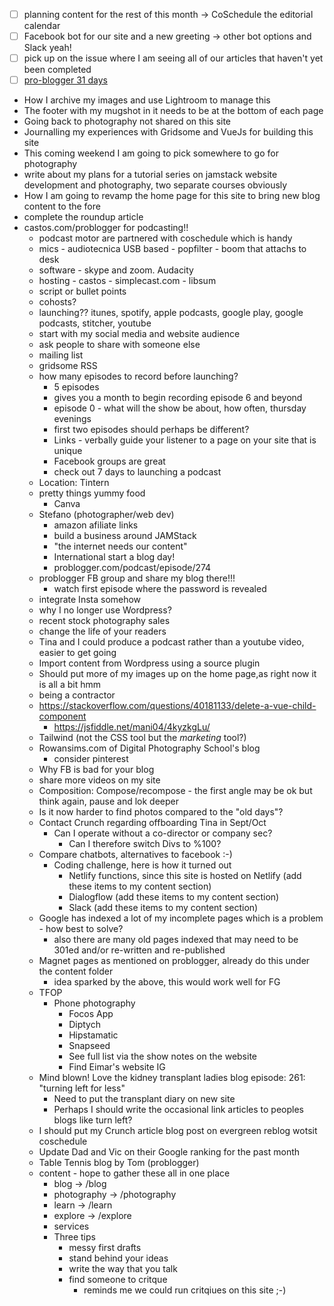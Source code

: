 - [ ] planning content for the rest of this month -> CoSchedule the editorial calendar
- [ ] Facebook bot for our site and a new greeting -> other bot options and Slack yeah!
- [ ] pick up on the issue where I am seeing all of our articles that haven't yet been completed
- [ ] [pro-blogger 31 days](build-a-better-blog-in-31days)

* How I archive my images and use Lightroom to manage this
* The footer with my mugshot in it needs to be at the bottom of each page
* Going back to photography not shared on this site
* Journalling my experiences with Gridsome and VueJs for building this site
* This coming weekend I am going to pick somewhere to go for photography
* write about my plans for a tutorial series on jamstack website development and photography, two separate courses obviously
* How I am going to revamp the home page for this site to bring new blog content to the fore
* complete the roundup article
* castos.com/problogger for podcasting!!
  * podcast motor are partnered with coschedule which is handy
  * mics - audiotecnica USB based - popfilter - boom that attachs to desk 
  * software - skype and zoom. Audacity
  * hosting - castos - simplecast.com - libsum
  * script or bullet points
  * cohosts?
  * launching?? itunes, spotify, apple podcasts, google play, google podcasts, stitcher, youtube
  * start with my social media and website audience
  * ask people to share with someone else
  * mailing list 
  * gridsome RSS
  * how many episodes to record before launching?
    * 5 episodes
    * gives you a month to begin recording episode 6 and beyond
    * episode 0 - what will the show be about, how often, thursday evenings
    * first two episodes should perhaps be different?
    * Links - verbally guide your listener to a page on your site that is unique
    * Facebook groups are great
    * check out 7 days to launching a podcast
  * Location: Tintern
  * pretty things yummy food
    * Canva
  * Stefano (photographer/web dev)
    * amazon afiliate links
    * build a business around JAMStack
    * "the internet needs our content"
    * International start a blog day!
    * problogger.com/podcast/episode/274
  * problogger FB group and share my blog there!!!
    * watch first episode where the password is revealed
  * integrate Insta somehow
  * why I no longer use Wordpress?
  * recent stock photography sales
  * change the life of your readers
  * Tina and I could produce a podcast rather than a youtube video, easier to get going 
  * Import content from Wordpress using a source plugin
  * Should put more of my images up on the home page,as right now it is all a bit hmm
  * being a contractor
  * https://stackoverflow.com/questions/40181133/delete-a-vue-child-component
    * https://jsfiddle.net/mani04/4kyzkgLu/
  * Tailwind (not the CSS tool but the _marketing_ tool?)
  * Rowansims.com of Digital Photography School's blog
    * consider pinterest
  * Why FB is bad for your blog
  * share more videos on my site
  * Composition: Compose/recompose - the first angle may be ok but think again, pause and lok deeper
  * Is it now harder to find photos compared to the "old days"?
  * Contact Crunch regarding offboarding Tina in Sept/Oct
    * Can I operate without a co-director or company sec?
      * Can I therefore switch Divs to %100?
  * Compare chatbots, alternatives to facebook :-)
    * Coding challenge, here is how it turned out
      * Netlify functions, since this site is hosted on Netlify (add these items to my content section)
      * Dialogflow (add these items to my content section)
      * Slack (add these items to my content section)
  * Google has indexed a lot of my incomplete pages which is a problem - how best to solve?
    * also there are many old pages indexed that may need to be 301ed and/or re-written and re-published
  * Magnet pages as mentioned on problogger, already do this under the content folder
    * idea sparked by the above, this would work well for FG
  * TFOP
    * Phone photography
      * Focos App
      * Diptych
      * Hipstamatic
      * Snapseed
      * See full list via the show notes on the website
      * Find Eimar's website IG
  * Mind blown! Love the kidney transplant ladies blog episode: 261: "turning left for less"
    * Need to put the transplant diary on new site
    * Perhaps I should write the occasional link articles to peoples blogs like turn left?
  * I should put my Crunch article blog post on evergreen reblog wotsit coschedule
  * Update Dad and Vic on their Google ranking for the past month
  * Table Tennis blog by Tom (problogger)
  * content - hope to gather these all in one place
    * blog -> /blog
    * photography -> /photography
    * learn -> /learn
    * explore -> /explore
    * services
    * Three tips
      * messy first drafts
      * stand behind your ideas
      * write the way that you talk
      * find someone to critque
        * reminds me we could run critqiues on this site ;-)